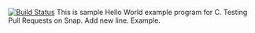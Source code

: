 [![Build Status](https://snap-ci.com/anishvenkat/Code/branch/master/build_image)](https://snap-ci.com/anishvenkat/Code/branch/master)
This is sample Hello World example program for C.
Testing Pull Requests on Snap.
Add new line. Example.
